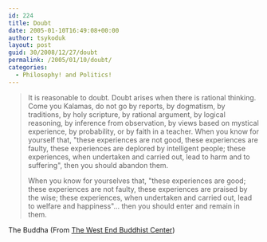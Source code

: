 ```yaml
---
id: 224
title: Doubt
date: 2005-01-10T16:49:08+00:00
author: tsykoduk
layout: post
guid: 30/2008/12/27/doubt
permalink: /2005/01/10/doubt/
categories:
  - Philosophy! and Politics!
---
```

>It is reasonable to doubt. Doubt arises when there is rational thinking. Come you Kalamas, do not go by reports, by dogmatism, by traditions, by holy scripture, by rational argument, by logical reasoning, by inference from observation, by views based on mystical experience, by probability, or by faith in a teacher. When you know for yourself that, "these experiences are not good, these experiences are faulty, these experiences are deplored by intelligent people; these experiences, when undertaken and carried out, lead to harm and to suffering", then you should abandon them.
>
>When you know for yourselves that, "these experiences are good; these experiences are not faulty, these experiences are praised by the wise; these experiences, when undertaken and carried out, lead to welfare and happiness"... then you should enter and remain in them.
>
>
The Buddha (From [The West End Buddhist Center](http://members.rogers.com/westendbuddhist/kalama.html))